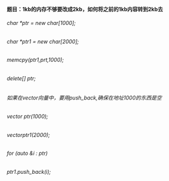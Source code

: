 #### 题目：1kb的内存不够要改成2kb，如何将之前的1kb内容转到2kb去

###### char *ptr = new char[1000];

###### char *ptr1 = new char[2000];

###### memcpy(ptr1,prt,1000);

######  delete[] ptr;

###### 如果在vector向量中，要用push_back,确保在地址1000的东西是空

###### vector<char> ptr(1000);

###### vector<char>ptr1(2000);

###### for (auto &i : ptr)

###### 		ptr1.push_back(i);

